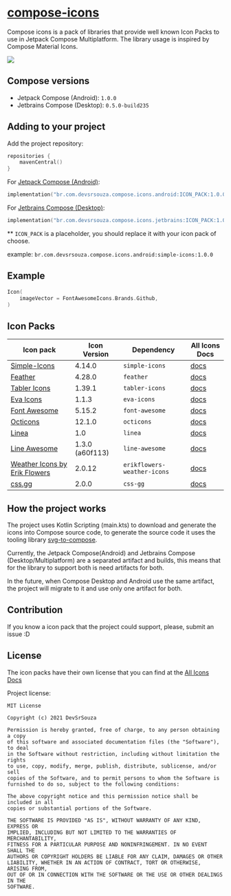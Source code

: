 # [compose-icons](https://github.com/DevSrSouza/compose-icons)

Compose icons is a pack of libraries that provide well known Icon Packs to use in Jetpack Compose Multiplatform. The library usage is inspired by Compose Material Icons.

![](https://user-images.githubusercontent.com/29736164/111044124-6b131080-8425-11eb-9b03-0d3b409377a5.png)

## Compose versions

- Jetpack Compose (Android): `1.0.0`
- Jetbrains Compose (Desktop): `0.5.0-build235`

## Adding to your project

Add the project repository:
```kotlin
repositories {
    mavenCentral()
}
```

For [Jetpack Compose (Android)](https://developer.android.com/jetpack/compose):
```kotlin
implementation("br.com.devsrsouza.compose.icons.android:ICON_PACK:1.0.0")
```

For [Jetbrains Compose (Desktop)](https://www.jetbrains.com/lp/compose/):
```kotlin
implementation("br.com.devsrsouza.compose.icons.jetbrains:ICON_PACK:1.0.0")
```

** `ICON_PACK` is a placeholder, you should replace it with your icon pack of choose.

example: `br.com.devsrsouza.compose.icons.android:simple-icons:1.0.0`

## Example

```kotlin
Icon(
    imageVector = FontAwesomeIcons.Brands.Github,
)
```

## Icon Packs

| Icon pack                                                                     | Icon Version    | Dependency                  | All Icons Docs                                     |
|-------------------------------------------------------------------------------|-----------------|-----------------------------|----------------------------------------------------|
| [Simple-Icons](https://simpleicons.org/)                                      | 4.14.0          | `simple-icons`              | [docs](simple-icons/DOCUMENTATION.md)              |
| [Feather](https://feathericons.com/)                                          | 4.28.0          | `feather`                   | [docs](feather/DOCUMENTATION.md)                   |
| [Tabler Icons](https://tabler-icons.io/)                                      | 1.39.1          | `tabler-icons`              | [docs](tabler-icons/DOCUMENTATION.md)              |
| [Eva Icons](https://akveo.github.io/eva-icons/#/)                             | 1.1.3           | `eva-icons`                 | [docs](eva-icons/DOCUMENTATION.md)                 |
| [Font Awesome](https://fontawesome.com/)                                      | 5.15.2          | `font-awesome`              | [docs](font-awesome/DOCUMENTATION.md)              |
| [Octicons](https://primer.style/octicons/)                                    | 12.1.0          | `octicons`                  | [docs](octicons/DOCUMENTATION.md)                  |
| [Linea](http://www.linea.io/)                                                 | 1.0             | `linea`                     | [docs](linea/DOCUMENTATION.md)                     |
| [Line Awesome](https://icons8.com/line-awesome)                               | 1.3.0 (a60f113) | `line-awesome`              | [docs](line-awesome/DOCUMENTATION.md)              |
| [Weather Icons by Erik Flowers](https://github.com/erikflowers/weather-icons) | 2.0.12          | `erikflowers-weather-icons` | [docs](erikflowers-weather-icons/DOCUMENTATION.md) |
| [css.gg](https://css.gg/)                                                     | 2.0.0           | `css-gg`                    | [docs](css-gg/DOCUMENTATION.md)                    |

## How the project works

The project uses Kotlin Scripting (main.kts) to download and generate the icons into Compose source code, to generate the source code it uses the tooling library [svg-to-compose](https://github.com/DevSrSouza/svg-to-compose).

Currently, the Jetpack Compose(Android) and Jetbrains Compose (Desktop/Multiplatform) are a separated artifact and builds, this means that for the library to support both is need artifacts for both.

In the future, when Compose Desktop and Android use the same artifact, the project will migrate to it and use only one artifact for both.

## Contribution

If you know a icon pack that the project could support, please, submit an issue :D

## License

The icon packs have their own license that you can find at the [All Icons Docs](#Icon-Packs)

Project license:
```
MIT License

Copyright (c) 2021 DevSrSouza

Permission is hereby granted, free of charge, to any person obtaining a copy
of this software and associated documentation files (the "Software"), to deal
in the Software without restriction, including without limitation the rights
to use, copy, modify, merge, publish, distribute, sublicense, and/or sell
copies of the Software, and to permit persons to whom the Software is
furnished to do so, subject to the following conditions:

The above copyright notice and this permission notice shall be included in all
copies or substantial portions of the Software.

THE SOFTWARE IS PROVIDED "AS IS", WITHOUT WARRANTY OF ANY KIND, EXPRESS OR
IMPLIED, INCLUDING BUT NOT LIMITED TO THE WARRANTIES OF MERCHANTABILITY,
FITNESS FOR A PARTICULAR PURPOSE AND NONINFRINGEMENT. IN NO EVENT SHALL THE
AUTHORS OR COPYRIGHT HOLDERS BE LIABLE FOR ANY CLAIM, DAMAGES OR OTHER
LIABILITY, WHETHER IN AN ACTION OF CONTRACT, TORT OR OTHERWISE, ARISING FROM,
OUT OF OR IN CONNECTION WITH THE SOFTWARE OR THE USE OR OTHER DEALINGS IN THE
SOFTWARE.

```
